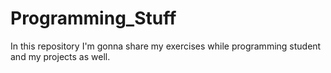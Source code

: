 # Programming_Stuff
In this repository I'm gonna share my exercises while programming student and my projects as well.
